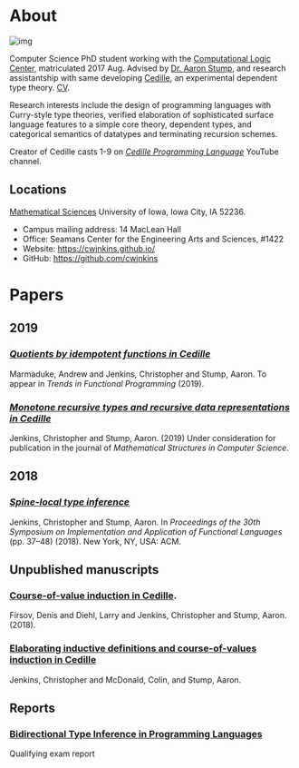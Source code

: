

# About

![img](assets/me.jpg)

Computer Science PhD student working with the [Computational Logic Center](http://clc.cs.uiowa.edu/),
matriculated 2017 Aug. Advised by [Dr. Aaron Stump](http://homepage.divms.uiowa.edu/~astump/), and research assistantship
with same developing [Cedille](https://cedille.github.io/), an experimental dependent type theory. [CV](assets/cv.pdf).

Research interests include the design of programming languages with
Curry-style type theories, verified elaboration of sophisticated surface language
features to a simple core theory, dependent types, and categorical semantics
of datatypes and terminating recursion schemes.

Creator of Cedille casts 1-9 on *[Cedille Programming Language](https://www.youtube.com/channel/UCfV0BJz4nltlj-4yWNZ34lw)* YouTube channel.


## Locations

[Mathematical Sciences](http://www.divms.uiowa.edu/) University of Iowa, Iowa City, IA 52236.

-   Campus mailing address: 14 MacLean Hall
-   Office: Seamans Center for the Engineering Arts and Sciences, #1422
-   Website: <https://cwjnkins.github.io/>
-   GitHub: <https://github.com/cwjnkins>


# Papers


## 2019


### *[Quotients by idempotent functions in Cedille](assets/MJS19_Quotients-Idempotent-Functions-Cedille.pdf)*

Marmaduke, Andrew and Jenkins, Christopher and Stump, Aaron. To appear in
*Trends in Functional Programming* (2019).


### *[Monotone recursive types and recursive data representations in Cedille](assets/JS19_Recursive-Types-and-Data-Representations-in-Cedille.pdf)*

Jenkins, Christopher and Stump, Aaron. (2019) Under consideration for
publication in the journal of *Mathematical Structures in Computer Science*.


## 2018


### *[Spine-local type inference](assets/JS18_Spine-local.pdf)*

Jenkins, Christopher and Stump, Aaron. In *Proceedings of the 30th Symposium
on Implementation and Application of Functional Languages* (pp. 37–48)
(2018). New York, NY, USA: ACM.


## Unpublished manuscripts


### [Course-of-value induction in Cedille](assets/FDJS18_CoV-Ind.pdf).

Firsov, Denis and Diehl, Larry and Jenkins, Christopher and Stump, Aaron. (2018).


### [Elaborating inductive definitions and course-of-values induction in Cedille](assets/JMS20_Elaborating-Inductive-Definitions-and-COV-Induction-Cedille.pdf)

Jenkins, Christopher and McDonald, Colin, and Stump, Aaron.


## Reports


### [Bidirectional Type Inference in Programming Languages](assets/Jen18_Qualifying-Exam.pdf)

Qualifying exam report

